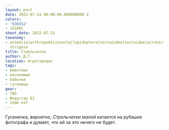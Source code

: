 ```yaml
---
layout: post
date: 2022-07-24 00:00:00.000000000 Z
colors:
- '636552'
- 14160c
shoot_date: 2022-07-23
taxonomy:
- animalia|arthropoda|insecta|lepidoptera|noctuoidea|noctuidae|acronicta|acronicta
  strigosa
title: Стрельчатка
author: Д.Г.
location: Агрогородок
tags:
- животные
- насекомые
- бабочки
- гусеницы
gear:
- 70D
- Индустар 61
- 31mm ext
---
```

Гусеничка, вероятно, _Стрельчатки малой_ катается на рубашке фотографа и думает, что ей за это ничего не будет.


